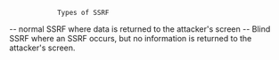 				Types of SSRF
-- normal SSRF where data is returned to the attacker's screen
-- Blind SSRF where an SSRF occurs, but no information is returned to the attacker's screen.
